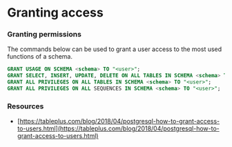 # Granting access

### Granting permissions

The commands below can be used to grant a user access to the most used functions of a schema.

```sql
GRANT USAGE ON SCHEMA <schema> TO "<user>";
GRANT SELECT, INSERT, UPDATE, DELETE ON ALL TABLES IN SCHEMA <schema> TO "<user>";
GRANT ALL PRIVILEGES ON ALL TABLES IN SCHEMA <schema> TO "<user>";
GRANT ALL PRIVILEGES ON ALL SEQUENCES IN SCHEMA <schema> TO "<user>";
```

### Resources

* [https://tableplus.com/blog/2018/04/postgresql-how-to-grant-access-to-users.html](https://tableplus.com/blog/2018/04/postgresql-how-to-grant-access-to-users.html)
